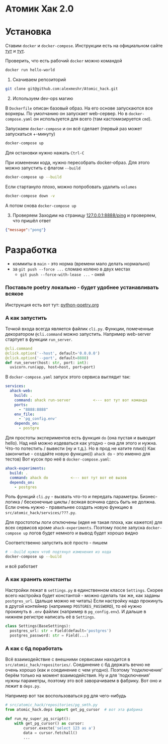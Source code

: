 # Атомик Хак 2.0

# Установка

Ставим `docker` и `docker-compose`. Инструкции есть на официальном сайте [тут](https://docs.docker.com/get-docker/) и [тут](https://docs.docker.com/compose/install/).

Проверить, что есть рабочий `docker` можно командой
```bash
docker run hello-world
```

1. Скачиваем репозиторий
```bash
git clone git@github.com:alexmeshr/Atomic_hack.git
```

2. Используем dev-ops магию

В `Dockerfile` описан базовый образ. На его основе запускаются все воркеры.
По умолчанию он запускает web-сервер. Но в `docker-compose.yaml` он используется для всего
(там кастомизируется `cmd`).

Запускаем `docker-compose` и он всё сделает (первый раз может запускаться +-минуту)
```bash
docker-compose up
```
Для остановки нужно нажать `Ctrl-C`

При изменении кода, нужно пересобрать docker-образ. Для этого можно запустить с флагом `--build`
```bash
docker-compose up --build
```

Если стартануло плохо, можно попробовать удалить `volumes`
```bash
docker-compose down -v
```
А потом снова `docker-compose up`

3. Проверяем
Заходим на страницу [127.0.0.1:8888/ping](127.0.0.1:8888/ping) и проверяем, что пришёл ответ
```json
{"message":"pong"}
```

# Разработка

- коммиты в `main` - это норма (времени мало делать нормально)
- за `git push --force ...` сломаю колено в двух местах
  - `git push --force-with-lease ...` - окей

### Поставьте poetry локально - будет удобнее устанавливать всякое

Инструкция есть вот тут: [python-poetry.org](https://python-poetry.org/docs/#installation)

### А как запустить

Точкой входа всегда является файлик `cli.py`. Функции, помеченные декоратором `@cli.command` можно
запустить. Например web-server стартует в функции `run_server`.
```python
@cli.command
@click.option('--host', default='0.0.0.0')
@click.option('--port', default=8888)
def run_server(host: str, port: int):
  uvicorn.run(app, host=host, port=port)
```

В `docker-compose.yaml` запуск этого сервиса
выглядит так:
```yaml
services:
  ahack-web:
    build: .
    command: ahack run-server          <--- вот тут вот команда
    ports:
      - "8888:8888"
    env_file:
      - 'pg_config.env'
    depends_on:
      - postgre
```

Для простоты экспериментов есть функция `do` (она пустая и выводит hello). Над ней можно издеваться как угодно - она
для этого и нужна. Что-то потестить / вывести (ну и т.д.). Но в прод не катите плиз)) Как закончитье - создайте новую
функцию)) `ahack do` - это именно для тестов)
Вот кусок про неё в `docker-compose.yaml`:
```yaml
ahack-experiments:
  build: .
  command: ahack do          <--- вот тут вот её вызов
  depends_on:
    - postgres
```

Роль функций `cli.py` - вызвать что-то и передать параметры. Бизнес-логика / бесконечные циклы / всякая всячина
сдесь быть не должна. Если очень нужно - правильнее создать новую функцию в `src/atomic_hack/services/???.py`.

Для простототы логи отключены (идея не такая плоха, как кажется) для всех сервисов кроме `ahack-experiments`.
Поэтому после запуска `docker-compose up` логов будет немного и вывод будет хорошо видно

Соответственно запустить всё просто - пишем
```bash
# --build нужен чтоб подтянул изменения из кода
docker-compose up --build
```
и всё работает

### А как хранить константы

Настройки лежат в `settings.py` в единственном классе `Settings`.
Скорее всего настройка будет константой - можно сделать так же, как заданы `postgres_url`.
(дальше можно не читать) Если настройку надо прокинуть в другой контейнер (например `POSTGRES_PASSWORD`), то её нужно
прокинуть в `.env` файлик (например в `pg_config.env`). И дальше в нижнем регистре написать её в `Settings`.

```python
class Settings(BaseSettings):
  postgres_url: str = Field(default='postgres')
  postgres_password: str = Field(...)
```

### А как с бд поработать

Всё взаимодействие с внешними сервисами находится в `src/atomic_hack/repositories/`.
Соединение с бд держать вечно не очень хорошо (как и соединение с чем угодно).
Поэтому 'подключение' берём только на момент взаимодействия. Ну и для 'подключения' нужны параметры, поэтому это всё
заворачиваем в фабрику. Вот оно и лежит в `deps.py`.

Например вот так воспользоваться pg для чего-нибудь
```python
# src/atomic_hack/repositories/pg_smth.py
from atomic_hack.deps import get_pg_cursor  # вот эта фабрика

def run_my_super_pg_script():
    with get_pg_cursor() as cursor:
        cursor.execte('select 123 as a')
        data = cursor.fetchall()
        ...
```
